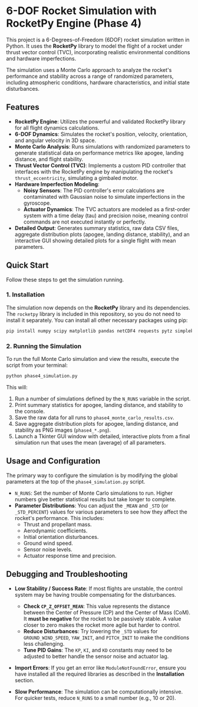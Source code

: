 # 6-DOF Rocket Simulation with RocketPy Engine (Phase 4)

This project is a 6-Degrees-of-Freedom (6DOF) rocket simulation written in Python. It uses the **RocketPy** library to model the flight of a rocket under thrust vector control (TVC), incorporating realistic environmental conditions and hardware imperfections.

The simulation uses a Monte Carlo approach to analyze the rocket's performance and stability across a range of randomized parameters, including atmospheric conditions, hardware characteristics, and initial state disturbances.

## Features

*   **RocketPy Engine**: Utilizes the powerful and validated RocketPy library for all flight dynamics calculations.
*   **6-DOF Dynamics**: Simulates the rocket's position, velocity, orientation, and angular velocity in 3D space.
*   **Monte Carlo Analysis**: Runs simulations with randomized parameters to generate statistical data on performance metrics like apogee, landing distance, and flight stability.
*   **Thrust Vector Control (TVC)**: Implements a custom PID controller that interfaces with the RocketPy engine by manipulating the rocket's `thrust_eccentricity`, simulating a gimbaled motor.
*   **Hardware Imperfection Modeling**:
    *   **Noisy Sensors**: The PID controller's error calculations are contaminated with Gaussian noise to simulate imperfections in the gyroscope.
    *   **Actuator Dynamics**: The TVC actuators are modeled as a first-order system with a time delay (tau) and precision noise, meaning control commands are not executed instantly or perfectly.
*   **Detailed Output**: Generates summary statistics, raw data CSV files, aggregate distribution plots (apogee, landing distance, stability), and an interactive GUI showing detailed plots for a single flight with mean parameters.

## Quick Start

Follow these steps to get the simulation running.

### 1. Installation

The simulation now depends on the **RocketPy** library and its dependencies. The `rocketpy` library is included in this repository, so you do not need to install it separately. You can install all other necessary packages using pip:

```bash
pip install numpy scipy matplotlib pandas netCDF4 requests pytz simplekml dill
```

### 2. Running the Simulation

To run the full Monte Carlo simulation and view the results, execute the script from your terminal:

```bash
python phase4_simulation.py
```

This will:
1.  Run a number of simulations defined by the `N_RUNS` variable in the script.
2.  Print summary statistics for apogee, landing distance, and stability to the console.
3.  Save the raw data for all runs to `phase4_monte_carlo_results.csv`.
4.  Save aggregate distribution plots for apogee, landing distance, and stability as PNG images (`phase4_*.png`).
5.  Launch a Tkinter GUI window with detailed, interactive plots from a final simulation run that uses the mean (average) of all parameters.

## Usage and Configuration

The primary way to configure the simulation is by modifying the global parameters at the top of the `phase4_simulation.py` script.

*   `N_RUNS`: Set the number of Monte Carlo simulations to run. Higher numbers give better statistical results but take longer to complete.
*   **Parameter Distributions**: You can adjust the `_MEAN` and `_STD` (or `_STD_PERCENT`) values for various parameters to see how they affect the rocket's performance. This includes:
    *   Thrust and propellant mass.
    *   Aerodynamic coefficients.
    *   Initial orientation disturbances.
    *   Ground wind speed.
    *   Sensor noise levels.
    *   Actuator response time and precision.

## Debugging and Troubleshooting

*   **Low Stability / Success Rate**: If most flights are unstable, the control system may be having trouble compensating for the disturbances.
    *   **Check `CP_Z_OFFSET_MEAN`**: This value represents the distance between the Center of Pressure (CP) and the Center of Mass (CoM). It **must be negative** for the rocket to be passively stable. A value closer to zero makes the rocket more agile but harder to control.
    *   **Reduce Disturbances**: Try lowering the `_STD` values for `GROUND_WIND_SPEED`, `YAW_INIT`, and `PITCH_INIT` to make the conditions less challenging.
    *   **Tune PID Gains**: The `KP`, `KI`, and `KD` constants may need to be adjusted to better handle the sensor noise and actuator lag.

*   **Import Errors**: If you get an error like `ModuleNotFoundError`, ensure you have installed all the required libraries as described in the **Installation** section.

*   **Slow Performance**: The simulation can be computationally intensive. For quicker tests, reduce `N_RUNS` to a small number (e.g., 10 or 20).